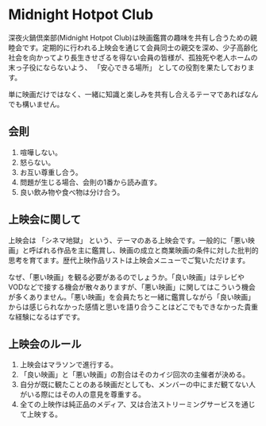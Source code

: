 # Midnight Hotpot Club
深夜火鍋倶楽部(Midnight Hotpot Club)は映画鑑賞の趣味を共有し合うための親睦会です。定期的に行われる上映会を通じて会員同士の親交を深め、少子高齢化社会を向かってより長生きせざるを得ない会員の皆様が、孤独死や老人ホームの末っ子役にならないよう、 「安心できる場所」 としての役割を果たしております。

単に映画だけではなく、一緒に知識と楽しみを共有し合えるテーマであればなんでも構いません。

## 会則
1. 喧嘩しない。
2. 怒らない。
3. お互い尊重し合う。
4. 問題が生じる場合、会則の1番から読み直す。
5. 良い飲み物や食べ物は分け合う。


## 上映会に関して
上映会は 「シネマ地獄」 という、テーマのある上映会です。一般的に「悪い映画」と呼ばれる作品を主に鑑賞し、映画の成立と商業映画の条件に対した批判的思考を育てます。歴代上映作品リストは上映会メニューでご覧いただけます。

なぜ、「悪い映画」を観る必要があるのでしょうか。「良い映画」はテレビやVODなどで接する機会が散々ありますが、「悪い映画」に関してはこういう機会が多くありません。「悪い映画」を会員たちと一緒に鑑賞しながら「良い映画」からは感じられなかった感情と思いを語り合うことはどこでもできなかった貴重な経験になるはずです。

## 上映会のルール
1. 上映会はマラソンで進行する。
2. 「良い映画」と「悪い映画」の割合はそのカイジ回次の主催者が決める。
3. 自分が既に観たことのある映画だとしても、メンバーの中にまだ観てない人がいる際にはその人の意見を尊重する。
4. 全ての上映作は純正品のメディア、又は合法ストリーミングサービスを通じて上映する。
